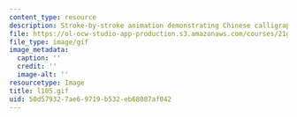 ```yaml
---
content_type: resource
description: Stroke-by-stroke animation demonstrating Chinese calligraphy.
file: https://ol-ocw-studio-app-production.s3.amazonaws.com/courses/21g-104-chinese-iv-regular-spring-2004/50d579327ae69719b532eb68087af042_l105.gif
file_type: image/gif
image_metadata:
  caption: ''
  credit: ''
  image-alt: ''
resourcetype: Image
title: l105.gif
uid: 50d57932-7ae6-9719-b532-eb68087af042
---
```

